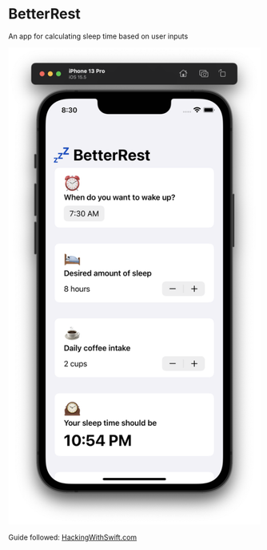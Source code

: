 # BetterRest
 An app for calculating sleep time based on user inputs

![image](https://github.com/Wind-Explorer/Wind-Explorer/raw/main/images/BR2.png)

Guide followed: [HackingWithSwift.com](https://www.hackingwithswift.com/books/ios-swiftui/betterrest-introduction)
